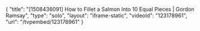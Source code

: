 {
    "title": "[1508436091] How to Fillet a Salmon Into 10 Equal Pieces | Gordon Ramsay",
    "type": "solo",
    "layout": "iframe-static",
    "videoId": "123178961",
    "url": "\/tvpembed\/123178961"
}